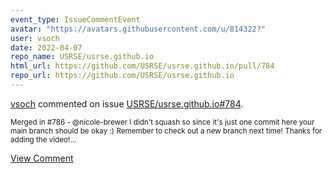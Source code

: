 ```yaml
---
event_type: IssueCommentEvent
avatar: "https://avatars.githubusercontent.com/u/814322?"
user: vsoch
date: 2022-04-07
repo_name: USRSE/usrse.github.io
html_url: https://github.com/USRSE/usrse.github.io/pull/784
repo_url: https://github.com/USRSE/usrse.github.io
---
```


<a href='https://github.com/vsoch' target='_blank'>vsoch</a> commented on issue <a href='https://github.com/USRSE/usrse.github.io/pull/784' target='_blank'>USRSE/usrse.github.io#784</a>.

<small>Merged in #786  - @nicole-brewer I didn't squash so since it's just one commit here your main branch should be okay :) Remember to check out a new branch next time! Thanks for adding the video!...</small>

<a href='https://github.com/USRSE/usrse.github.io/pull/784' target='_blank'>View Comment</a>